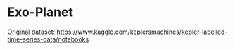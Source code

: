 # Exo-Planet
Original dataset: https://www.kaggle.com/keplersmachines/kepler-labelled-time-series-data/notebooks
